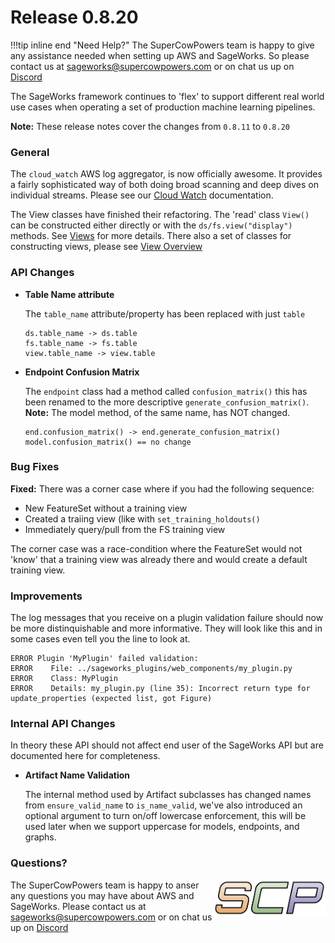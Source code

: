 # Release 0.8.20

!!!tip inline end "Need Help?"
    The SuperCowPowers team is happy to give any assistance needed when setting up AWS and SageWorks. So please contact us at [sageworks@supercowpowers.com](mailto:sageworks@supercowpowers.com) or on chat us up on [Discord](https://discord.gg/WHAJuz8sw8) 

The SageWorks framework continues to 'flex' to support different real world use cases when operating a set of production machine learning pipelines.

**Note:** These release notes cover the changes from `0.8.11` to `0.8.20`


### General
The `cloud_watch` AWS log aggregator, is now officially awesome. It provides a fairly sophisticated way of both doing broad scanning and deep dives on individual streams. Please see our [Cloud Watch](../cloudwatch/index.md) documentation.

The View classes have finished their refactoring. The 'read' class `View()` can be constructed either directly or with the `ds/fs.view("display")` methods. See [Views](../api_classes/views.md) for more details. There also a set of classes for constructing views, please see [View Overview](../core_classes/views/overview.md)

### API Changes

- **Table Name attribute**
    
    The `table_name` attribute/property has been replaced with just `table`

	```
	ds.table_name -> ds.table
	fs.table_name -> fs.table
	view.table_name -> view.table
	```
	
- **Endpoint Confusion Matrix**
    
    The `endpoint` class had a method called `confusion_matrix()` this has been renamed to the more descriptive `generate_confusion_matrix()`. **Note:** The model method, of the same name, has NOT changed.
    
    ```
    end.confusion_matrix() -> end.generate_confusion_matrix()
    model.confusion_matrix() == no change
    ``` 
	
### Bug Fixes
**Fixed:** There was a corner case where if you had the following sequence:

- New FeatureSet without a training view
- Created a traiing view (like with `set_training_holdouts()` 
- Immediately query/pull from the FS training view

The corner case was a race-condition where the FeatureSet would not 'know' that a training view was already there and would create a default training view.
 
### Improvements
The log messages that you receive on a plugin validation failure should now be more distinquishable and more informative. They will look like this and in some cases even tell you the line to look at.

```
ERROR Plugin 'MyPlugin' failed validation:
ERROR 	 File: ../sageworks_plugins/web_components/my_plugin.py
ERROR 	 Class: MyPlugin
ERROR 	 Details: my_plugin.py (line 35): Incorrect return type for update_properties (expected list, got Figure)
```

### Internal API Changes
In theory these API should not affect end user of the SageWorks API but are documented here for completeness.

- **Artifact Name Validation**
  
   The internal method used by Artifact subclasses has changed names from `ensure_valid_name` to `is_name_valid`, we've also introduced an optional argument to turn on/off lowercase enforcement, this will be used later when we support uppercase for models, endpoints, and graphs.

### Questions?
<img align="right" src="../../images/scp.png" width="180">

The SuperCowPowers team is happy to anser any questions you may have about AWS and SageWorks. Please contact us at [sageworks@supercowpowers.com](mailto:sageworks@supercowpowers.com) or on chat us up on [Discord](https://discord.gg/WHAJuz8sw8) 


